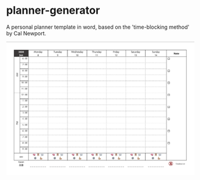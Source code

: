 # planner-generator
A personal planner template in word, based on the 'time-blocking method' by Cal Newport.

![Image of preview](preview.png)
